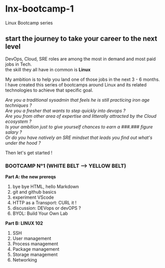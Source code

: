 # lnx-bootcamp-1
Linux Bootcamp series

## start the journey to take your career to the next level

DevOps, Cloud, SRE roles are among the most in demand and most paid jobs in Tech.  
the skill they all have in common is **Linux**  

My ambition is to help you land one of those jobs in the next 3 - 6 months.  
I have created this series of bootcamps around Linux and its related technologies to achieve that specific goal. 

*Are you a traditional sysadmin that feels he is still practicing iron age techniques ?*  
*Are you a fresher that wants to step quickly into devops ?*  
*Are you from other area of expertise and litterally attracted by the Cloud ecosystem ?*  
*Is your ambition just to give yourself chances to earn a ###.### figure salary ?*  
*Or do you have natively an SRE mindset that leads you find out what's under the hood ?*  

Then let's get started !

### BOOTCAMP N°1 (WHITE BELT --> YELLOW BELT)

**Part A: the new prereqs**  
1. bye bye HTML, hello Markdown
2. git and github basics
3. experiment VScode
4. HTTP as a Transport: CURL it !
5. discussion: DEVops or devOPS ?
6. BYOL: Build Your Own Lab

**Part B: LINUX 102**
1. SSH
2. User management
3. Process management
4. Package management
5. Storage management
6. Networking



